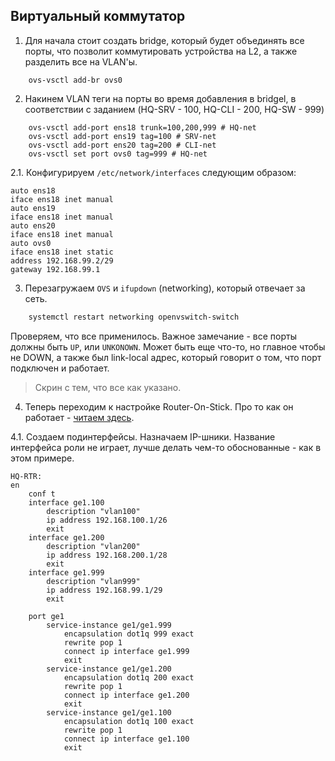 ## Виртуальный коммутатор

1. Для начала стоит создать bridge, который будет объединять все порты, что позволит коммутировать устройства на L2, а также разделить все на VLAN'ы.

```ovs
	ovs-vsctl add-br ovs0
```

2. Накинем VLAN теги на порты во время добавления в bridgel, в соответствии с заданием (HQ-SRV - 100, HQ-CLI - 200, HQ-SW - 999)

```ovs
	ovs-vsctl add-port ens18 trunk=100,200,999 # HQ-net
	ovs-vsctl add-port ens19 tag=100 # SRV-net
	ovs-vsctl add-port ens20 tag=200 # CLI-net
	ovs-vsctl set port ovs0 tag=999 # HQ-net
```
2.1. Конфигурируем `/etc/network/interfaces` следующим образом:
```config
auto ens18
iface ens18 inet manual
auto ens19
iface ens18 inet manual
auto ens20
iface ens18 inet manual
auto ovs0
iface ens18 inet static
address 192.168.99.2/29
gateway 192.168.99.1
```
3. Перезагружаем `OVS` и `ifupdown` (networking), который отвечает за сеть.

```bash
	systemctl restart networking openvswitch-switch
```

Проверяем, что все применилось. Важное замечание - все порты должны быть `UP`, или `UNKONOWN`. Может быть еще что-то, но главное чтобы не DOWN, а также был link-local адрес, который говорит о том, что порт подключен и работает.

> Скрин с тем, что все как указано.

4. Теперь переходим к настройке Router-On-Stick. Про то как он работает - [читаем здесь](https://netacad.sadlab.su/srwe-dl/4.2.1).

4.1. Создаем подинтерфейсы. Назначаем IP-шники. Название интерфейса роли не играет, лучше делать чем-то обоснованные - как в этом примере.

```cisco
HQ-RTR:
en
	conf t
	interface ge1.100
		description "vlan100"
		ip address 192.168.100.1/26
		exit
	interface ge1.200
		description "vlan200"
		ip address 192.168.200.1/28
		exit
	interface ge1.999
		description "vlan999"
		ip address 192.168.99.1/29
		exit

	port ge1
		service-instance ge1/ge1.999
			encapsulation dot1q 999 exact
			rewrite pop 1
			connect ip interface ge1.999
			exit
		service-instance ge1/ge1.200
			encapsulation dot1q 200 exact
			rewrite pop 1
			connect ip interface ge1.200
			exit
		service-instance ge1/ge1.100
			encapsulation dot1q 100 exact
			rewrite pop 1
			connect ip interface ge1.100
			exit
```

